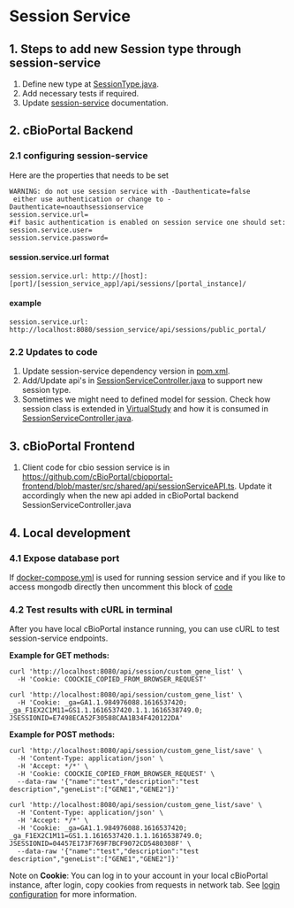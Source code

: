 # Session Service

## 1. Steps to add new Session type through session-service

1. Define new type at [SessionType.java](https://github.com/cBioPortal/session-service/blob/master/src/main/java/org/cbioportal/session\_service/domain/SessionType.java).
2. Add necessary tests if required.
3. Update [session-service](https://github.com/cBioPortal/session-service#valid-type) documentation.

## 2. cBioPortal Backend

### 2.1 configuring session-service

Here are the properties that needs to be set

```
WARNING: do not use session service with -Dauthenticate=false
 either use authentication or change to -Dauthenticate=noauthsessionservice
session.service.url=
#if basic authentication is enabled on session service one should set:
session.service.user=
session.service.password=
```

#### session.service.url format

```
session.service.url: http://[host]:[port]/[session_service_app]/api/sessions/[portal_instance]/
```

#### example

```
session.service.url: http://localhost:8080/session_service/api/sessions/public_portal/
```

### 2.2 Updates to code

1. Update session-service dependency version in [pom.xml](https://github.com/cBioPortal/cbioportal/blob/master/pom.xml).
2. Add/Update api's in [SessionServiceController.java](https://github.com/cBioPortal/cbioportal/blob/master/web/src/main/java/org/cbioportal/web/SessionServiceController.java) to support new session type.
3. Sometimes we might need to defined model for session. Check how session class is extended in [VirtualStudy](https://github.com/cBioPortal/cbioportal/blob/master/web/src/main/java/org/cbioportal/web/parameter/VirtualStudy.java) and how it is consumed in [SessionServiceController.java](https://github.com/cBioPortal/cbioportal/blob/master/web/src/main/java/org/cbioportal/web/SessionServiceController.java).

## 3. cBioPortal Frontend

1. Client code for cbio session service is in https://github.com/cBioPortal/cbioportal-frontend/blob/master/src/shared/api/sessionServiceAPI.ts. Update it accordingly when the new api added in cBioPortal backend SessionServiceController.java

## 4. Local development

### 4.1 Expose database port

If [docker-compose.yml](https://github.com/cBioPortal/session-service/blob/master/docker-compose.yml) is used for running session service and if you like to access mongodb directly then uncomment this block of [code](https://github.com/cBioPortal/session-service/blob/master/docker-compose.yml#L21)

### 4.2 Test results with cURL in terminal

After you have local cBioPortal instance running, you can use cURL to test session-service endpoints.

**Example for GET methods:**

```
curl 'http://localhost:8080/api/session/custom_gene_list' \
  -H 'Cookie: COOCKIE_COPIED_FROM_BROWSER_REQUEST'
```

```
curl 'http://localhost:8080/api/session/custom_gene_list' \
  -H 'Cookie: _ga=GA1.1.984976088.1616537420; _ga_F1EX2C1M11=GS1.1.1616537420.1.1.1616538749.0; JSESSIONID=E7498ECA52F30588CAA1B34F420122DA'
```

**Example for POST methods:**

```
curl 'http://localhost:8080/api/session/custom_gene_list/save' \
  -H 'Content-Type: application/json' \
  -H 'Accept: */*' \
  -H 'Cookie: COOCKIE_COPIED_FROM_BROWSER_REQUEST' \
  --data-raw '{"name":"test","description":"test description","geneList":["GENE1","GENE2"]}'
```

```
curl 'http://localhost:8080/api/session/custom_gene_list/save' \
  -H 'Content-Type: application/json' \
  -H 'Accept: */*' \
  -H 'Cookie: _ga=GA1.1.984976088.1616537420; _ga_F1EX2C1M11=GS1.1.1616537420.1.1.1616538749.0; JSESSIONID=04457E173F769F7BCF9072CD5480308F' \
  --data-raw '{"name":"test","description":"test description","geneList":["GENE1","GENE2"]}'
```

Note on **Cookie**: You can log in to your account in your local cBioPortal instance, after login, copy cookies from requests in network tab. See [login configuration](Deploying.md#optional-login) for more information.
